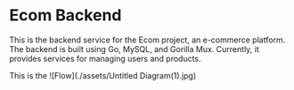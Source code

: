 # Ecom Backend

This is the backend service for the Ecom project, an e-commerce platform. The backend is built using Go, MySQL, and Gorilla Mux. Currently, it provides services for managing users and products.

This is the ![Flow](./assets/Untitled Diagram(1).jpg)
